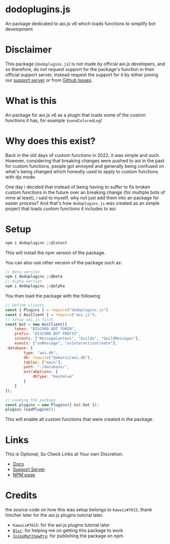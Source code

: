 # dodoplugins.js
An package dedicated to aoi.js v6 which loads functions to simplify bot development
# Disclaimer
This package (`dodoplugins.js`) is not made by official aoi.js developers, and so therefore, do not request support for the package's function in their official support server, instead request the support for it by either joining our [support server](https://discord.gg/pFwKjAaZvj) or from [Github Issues](https://github.com/dodoGames-s-Studios/dodoplugins.js/issues/new/choose).
# What is this
An package for aoi.js v6 as a plugin that loads some of the custom functions it has, for example `$sendColoredLog`!
# Why does this exist?
Back in the old days of custom functions in 2022, it was simple and such. However, considering that breaking changes were pushed to aoi in the past for custom functions, people got annoyed and generally being confused on what's being changed which honestly used to apply to custom functions with djs mode. 

One day i decided that instead of being having to suffer to fix broken custom functions in the future over an breaking change (for multiple bots of mine at least), i said to myself, why not just add them into an package for easier process? And that's how `dodoplugins.js` was created as an simple project that loads custom functions it includes to aoi.

# Setup
```js
npm i dodoplugins.js@latest
```
This will install the npm version of the package.

You can also use other version of the package such as:
```js
// Beta version
npm i dodoplugins.js@beta
// Alpha version
npm i dodoplugins.js@alpha
```

You then load the package with the following
```js
// Define clients
const { Plugins } = require("dodoplugins.js")
const { AoiClient } = require("aoi.js");
// Setup aoi.js first
const bot = new AoiClient({
    token: "DISCORD BOT TOKEN",
    prefix: "DISCORD BOT PREFIX",
    intents: ["MessageContent", "Guilds", "GuildMessages"],
    events: ["onMessage", "onInteractionCreate"],
 database: {
        type: "aoi.db",
        db: require("@akarui/aoi.db"),
        tables: ["main"],
        path: "./database/",
        extraOptions: {
            dbType: "KeyValue"
        }
    }
});

// Loading the package
const plugins = new Plugins({ bot:bot }); 
plugins.loadPlugins(); 
```
This will enable all custom functions that were created in the package.
# Links
This is Optional, So Check Links at Your own Discretion.
* [Docs](https://dodogames.gitbook.io/dodoplugins.js)
* [Support Server](https://discord.gg/pFwKjAaZvj)
* [NPM page](https://www.npmjs.com/package/dodoplugins.js)

# Credits
the source code on how this was setup belongs to `Kawaii#7615`, thank him/her later for the aoi.js plugins tutorial later.
* `Kawaii#7615`: for the aoi.js plugins tutorial later
* [`Blur`](https://github.com/Bumblebee-3): for helping me on getting this package to work
* [`InikoMatthewPro`](https://github.com/InikoMatthewPro): for publishing the package on npm

